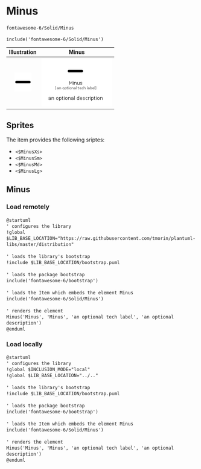 # Minus


```text
fontawesome-6/Solid/Minus
```

```text
include('fontawesome-6/Solid/Minus')
```



| Illustration | Minus |
| :---: | :---: |
| ![illustration for Illustration](../../fontawesome-6/Solid/Minus.png) | ![illustration for Minus](../../fontawesome-6/Solid/Minus.Local.png) |



## Sprites
The item provides the following sriptes:

- `<$MinusXs>`
- `<$MinusSm>`
- `<$MinusMd>`
- `<$MinusLg>`





## Minus

### Load remotely
```plantuml
@startuml
' configures the library
!global $LIB_BASE_LOCATION="https://raw.githubusercontent.com/tmorin/plantuml-libs/master/distribution"

' loads the library's bootstrap
!include $LIB_BASE_LOCATION/bootstrap.puml

' loads the package bootstrap
include('fontawesome-6/bootstrap')

' loads the Item which embeds the element Minus
include('fontawesome-6/Solid/Minus')

' renders the element
Minus('Minus', 'Minus', 'an optional tech label', 'an optional description')
@enduml
```

### Load locally
```plantuml
@startuml
' configures the library
!global $INCLUSION_MODE="local"
!global $LIB_BASE_LOCATION="../.."

' loads the library's bootstrap
!include $LIB_BASE_LOCATION/bootstrap.puml

' loads the package bootstrap
include('fontawesome-6/bootstrap')

' loads the Item which embeds the element Minus
include('fontawesome-6/Solid/Minus')

' renders the element
Minus('Minus', 'Minus', 'an optional tech label', 'an optional description')
@enduml
```


